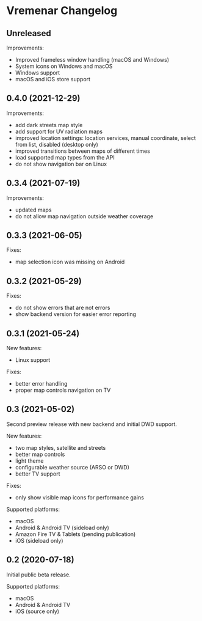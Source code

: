 # Vremenar Changelog

## Unreleased

Improvements:
- Improved frameless window handling (macOS and Windows)
- System icons on Windows and macOS
- Windows support
- macOS and iOS store support

## 0.4.0 (2021-12-29)

Improvements:
- add dark streets map style
- add support for UV radiation maps
- improved location settings: location services, manual coordinate, select from list, disabled (desktop only)
- improved transitions between maps of different times
- load supported map types from the API
- do not show navigation bar on Linux

## 0.3.4 (2021-07-19)

Improvements:
- updated maps
- do not allow map navigation outside weather coverage

## 0.3.3 (2021-06-05)

Fixes:
- map selection icon was missing on Android

## 0.3.2 (2021-05-29)

Fixes:
- do not show errors that are not errors
- show backend version for easier error reporting

## 0.3.1 (2021-05-24)

New features:
- Linux support

Fixes:
- better error handling
- proper map controls navigation on TV

## 0.3 (2021-05-02)

Second preview release with new backend and initial DWD support.

New features:
- two map styles, satellite and streets
- better map controls
- light theme
- configurable weather source (ARSO or DWD)
- better TV support

Fixes:
- only show visible map icons for performance gains

Supported platforms:
- macOS
- Android & Android TV (sideload only)
- Amazon Fire TV & Tablets (pending publication)
- iOS (sideload only)

## 0.2 (2020-07-18)

Initial public beta release.

Supported platforms:
- macOS
- Android & Android TV
- iOS (source only)
